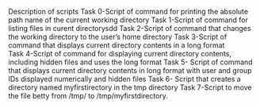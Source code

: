 Description of scripts
Task 0-Script of  command for printing the absolute path name of the current working directory
Task 1-Script of  command for listing files in curent directorysdd
Task 2-Script of command that changes the working directory to the user’s home directory
Task 3-Script of command  that displays current directory contents in a long format  
Task 4-Script of command for displaying current directory contents, including hidden files and uses the long format
Task 5- Script of command that displays current directory contents in long format with user and group IDs displayed numerically and hidden files
Task 6- Script that creates a directory named myfirstirectory in the tmp directory
Task 7-Script to move the file betty from /tmp/ to /tmp/myfirstdirectory.
